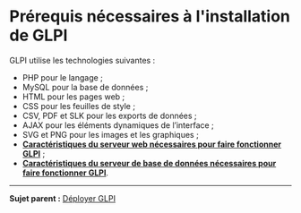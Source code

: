 Prérequis nécessaires à l'installation de GLPI
==============================================

GLPI utilise les technologies suivantes :

-   PHP pour le langage ;
-   MySQL pour la base de données ;
-   HTML pour les pages web ;
-   CSS pour les feuilles de style ;
-   CSV, PDF et SLK pour les exports de données ;
-   AJAX pour les éléments dynamiques de l’interface ;
-   SVG et PNG pour les images et les graphiques ;
-   **[Caractéristiques du serveur web nécessaires pour faire fonctionner     GLPI](index.php?fr/02_premiers_pas_avec_GLPI/02_deployer_GLPI/02_prerequis/02_prerequis_serveur.md)** ;
-   **[Caractéristiques du serveur de base de données nécessaires pour faire fonctionner GLPI](index.php?fr/02_premiers_pas_avec_GLPI/02_deployer_GLPI/02_prerequis/03_prerequis_base_de_donnees.md)**.
     
---------------
**Sujet parent :** [Déployer GLPI](index.php?fr/02_premiers_pas_avec_GLPI/02_deployer_GLPI/02_deployer_GLPI.md)

